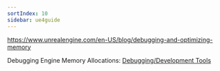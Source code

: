 ```yaml
---
sortIndex: 10
sidebar: ue4guide
---
```


<https://www.unrealengine.com/en-US/blog/debugging-and-optimizing-memory>

Debugging Engine Memory Allocations: [Debugging/Development Tools](fixme_self_referential_link)
